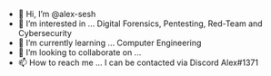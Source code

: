 - 👋 Hi, I’m @alex-sesh
- 👀 I’m interested in ... Digital Forensics, Pentesting, Red-Team and Cybersecurity
- 🌱 I’m currently learning ... Computer Engineering
- 💞️ I’m looking to collaborate on ...
- 📫 How to reach me ... I can be contacted via Discord Alex#1371

<!---
alex-sesh/alex-sesh is a ✨ special ✨ repository because its `README.md` (this file) appears on your GitHub profile.
You can click the Preview link to take a look at your changes.
--->
